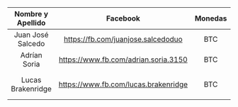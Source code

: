 
| Nombre y Apellido | Facebook | Monedas | Formas de Pago | Operaciones | Ciudad |
| :-------------: |:-------------:| :-----:| :-----:| :-----:|:----:|
| Juan José Salcedo | https://fb.com/juanjose.salcedoduo | BTC | Efectivo | Compra/Venta | Asunción |
| Adrían Soria | https://www.fb.com/adrian.soria.3150 | BTC | - | Compra/Venta | Asunción |
| Lucas Brakenridge | https://www.fb.com/lucas.brakenridge | BTC | Efectivo & Transferencia Bancaria | Compra/Venta | Asunción |
